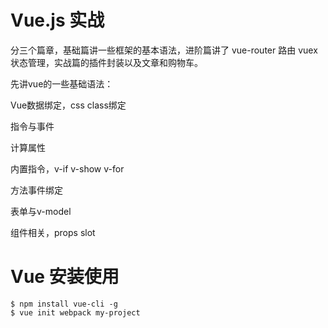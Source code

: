 # Vue.js 实战

分三个篇章，基础篇讲一些框架的基本语法，进阶篇讲了 vue-router 路由 vuex 状态管理，实战篇的插件封装以及文章和购物车。



先讲vue的一些基础语法：

Vue数据绑定，css class绑定

指令与事件

计算属性

内置指令，v-if v-show v-for 

方法事件绑定

表单与v-model

组件相关，props slot





# Vue 安装使用

```
$ npm install vue-cli -g
$ vue init webpack my-project
```

